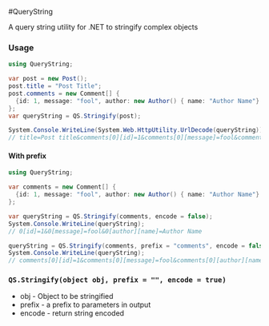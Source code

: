 #QueryString

A query string utility for .NET to stringify complex objects

### Usage

```cs
using QueryString;

var post = new Post();
post.title = "Post Title";
post.comments = new Comment[] {
  {id: 1, message: "fool", author: new Author() { name: "Author Name"} }
};
var queryString = QS.Stringify(post);

System.Console.WriteLine(System.Web.HttpUtility.UrlDecode(queryString));
// title=Post title&comments[0][id]=1&comments[0][message]=fool&comments[0][author][name]=Author Name

```

#### With prefix

```cs
using QueryString;

var comments = new Comment[] {
  {id: 1, message: "fool", author: new Author() { name: "Author Name"} }
};

var queryString = QS.Stringify(comments, encode = false);
System.Console.WriteLine(queryString);
// 0[id]=1&0[message]=fool&0[author][name]=Author Name

queryString = QS.Stringify(comments, prefix = "comments", encode = false);
System.Console.WriteLine(queryString);
// comments[0][id]=1&comments[0][message]=fool&comments[0][author][name]=Author Name


```
### `QS.Stringify(object obj, prefix = "", encode = true)`

* obj - Object to be stringified
* prefix - a prefix to parameters in output
* encode - return string encoded
